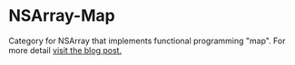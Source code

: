 NSArray-Map
===========

Category for NSArray that implements functional programming "map". For more detail [visit the blog post.](http://www.restlessthinker.com/blog/?p=47)
